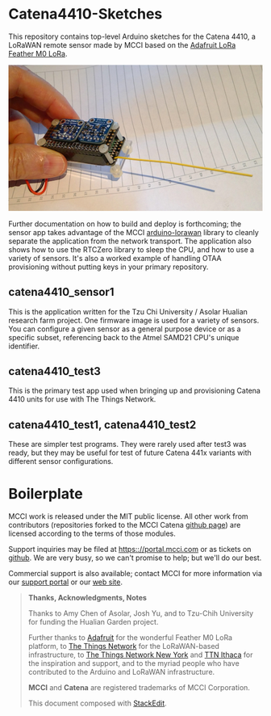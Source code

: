 # Catena4410-Sketches
This repository contains top-level Arduino sketches for the Catena 4410, a LoRaWAN remote sensor made by MCCI based on the [Adafruit LoRa Feather M0 LoRa](https://www.adafruit.com/products/3178).

![](extra/assets/MCCI-Catena-4410-1080x620.jpg)

Further documentation on how to build and deploy is forthcoming; the sensor app takes advantage of the MCCI [arduino-lorawan](https://github.com/mcci-catena/arduino-lorawan) library to cleanly separate the application from the network transport. The application also shows how to use the RTCZero library to sleep the CPU, and how to use a variety of sensors. It's also a worked example of handling OTAA provisioning without putting keys in your primary repository. 

## catena4410_sensor1
This is the application written for the Tzu Chi University / Asolar Hualian research farm project. One firmware image is used for a variety of sensors. You can configure a given sensor as a general purpose device or as a specific subset, referencing back to the Atmel SAMD21 CPU's unique identifier.

## catena4410_test3
This is the primary test app used when bringing up and provisioning Catena 4410 units for use with The Things Network.

## catena4410_test1, catena4410_test2
These are simpler test programs. They were rarely used after test3 was ready, but they may be useful for test of future Catena 441x variants
with different sensor configurations.

# Boilerplate
MCCI work is released under the MIT public license. All other work from contributors (repositories forked to the MCCI Catena [github page](https://github.com/mcci-catena/)) are licensed according to the terms of those modules.

Support inquiries may be filed at [https:://portal.mcci.com](https:://portal.mcci.com) or as tickets on [github](https://github.com/mcci-catena). We are very busy, so we can't promise to help; but we'll do our best.

Commercial support is also available; contact MCCI for more information via our [support portal](https://portal.mcci.com) or our [web site](http://www.mcci.com).

> **Thanks, Acknowledgments, Notes**
> 
> Thanks to Amy Chen of Asolar, Josh Yu, and to Tzu-Chih University for funding the Hualian Garden project.
> 
> Further thanks to [Adafruit](https://www.adafruit.com/) for the wonderful Feather M0 LoRa platform, to [The Things Network](https://www.thethingsnetwork.org) for the LoRaWAN-based infrastructure, to [The Things Network New York](https://thethings.nyc) and [TTN Ithaca](https://ttni.tech) for the inspiration and support, and to the myriad people who have contributed to the Arduino and LoRaWAN infrastructure.
> 
>  **MCCI** and **Catena** are registered trademarks of MCCI Corporation.
>  
>  This document composed with [StackEdit](https://stackedit.io/).
